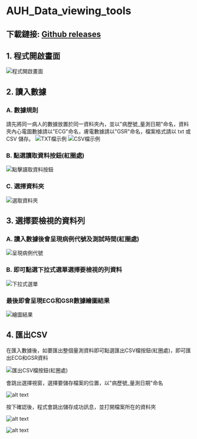 # AUH_Data_viewing_tools

## 下載鏈接: [Github releases](https://github.com/Hankswsy/AUH_Data_viewing_tools/releases/tag/v2.0)

## 1. 程式開啟畫面

![程式開啟畫面](img/image.png)

## 2. 讀入數據

### A. 數據規則
請先將同一病人的數據放置於同一資料夾內，並以"病歷號_量測日期"命名，資料夾內心電圖數據請以"ECG"命名，膚電數據請以"GSR"命名，檔案格式請以 txt 或 CSV 儲存。
![TXT檔示例](img/image-1.png)
![CSV檔示例](img/image-2.png)

### B. 點選讀取資料按鈕(紅圈處)

![點擊讀取資料按鈕](img/image-5.png)

### C. 選擇資料夾

![選取資料夾](img/image-4.png)


## 3. 選擇要檢視的資料列

### A. 讀入數據後會呈現病例代號及測試時間(紅圈處)

![呈現病例代號](img/image-6.png)

### B. 即可點選下拉式選單選擇要檢視的列資料

![下拉式選單](img/image-7.png)

### 最後即會呈現ECG和GSR數據繪圖結果

![繪圖結果](img/image-8.png)

## 4.  匯出CSV

在匯入數據後，如要匯出整個量測資料即可點選匯出CSV檔按鈕(紅圈處)，即可匯出ECG和GSR資料

![匯出CSV檔按鈕(紅圈處)](img/image-9.png)

會跳出選擇視窗，選擇要儲存檔案的位置，以"病歷號_量測日期"命名

![alt text](img/image-11.png)

按下確認後，程式會跳出儲存成功訊息，並打開檔案所在的資料夾

![alt text](img/image-10.png)

![alt text](img/image-12.png)